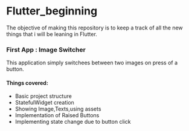 # Flutter_beginning

The objective of making this repository is to keep a track of all the new things that i will be leaning in Flutter.

### First App : Image Switcher

This application simply switchees between two images on press of a button.
#### Things covered:

  * Basic project structure
  * StatefulWidget creation
  * Showing Image,Texts,using assets
  * Implementation of Raised Buttons
  * Implementing state change due to button click
